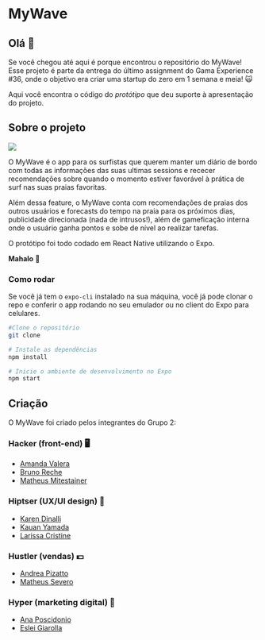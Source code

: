 # MyWave

## Olá 🌊

Se você chegou até aqui é porque encontrou o repositório do MyWave! Esse projeto é parte da entrega do último assignment do Gama Experience #36, onde o objetivo era criar uma startup do zero em 1 semana e meia! 🙀

Aqui você encontra o código do _protótipo_ que deu suporte à apresentação do projeto.

## Sobre o projeto

<img src="./presentation.gif"/>

O MyWave é o app para os surfistas que querem manter um diário de bordo com todas as informações das suas ultimas sessions e rececer recomendações sobre quando o momento estiver favorável à prática de surf nas suas praias favoritas. 

Além dessa feature, o MyWave conta com recomendações de praias dos outros usuários e forecasts do tempo na praia para os próximos dias, publicidade direcionada (nada de intrusos!), além de gameficação interna onde o usuário ganha pontos e sobe de nível ao realizar tarefas.

O protótipo foi todo codado em React Native utilizando o Expo.

__Mahalo__ 🌺

### Como rodar

Se você já tem o `expo-cli` instalado na sua máquina, você já pode clonar o repo e conferir o app rodando no seu emulador ou no client do Expo para celulares.

```bash
#Clone o repositório
git clone 

# Instale as dependências
npm install

# Inicie o ambiente de desenvolvimento no Expo
npm start
```

## Criação

O MyWave foi criado pelos integrantes do Grupo 2:

### Hacker (front-end) 🖥️

- [Amanda Valera](https://www.linkedin.com/in/amanda-atherino/)
- [Bruno Reche](https://www.linkedin.com/in/bruno-reche/)
- [Matheus Mitestainer](https://www.linkedin.com/in/mitestainer/)

### Hiptser (UX/UI design) 💅

- [Karen Dinalli](https://www.linkedin.com/in/karenmedrano/)
- [Kauan Yamada](https://www.linkedin.com/in/kauan-yamada/)
- [Larissa Cristine](https://www.linkedin.com/in/larissa-cp-silva/)

### Hustler (vendas) 💵

- [Andrea Pizatto](https://www.linkedin.com/in/andreapizatto/)
- [Matheus Severo](https://www.linkedin.com/in/matheusseverofernandes/)

### Hyper (marketing digital) 📢

- [Ana Poscidonio](https://www.linkedin.com/in/ana-carolina-poscidonio-mkt/)
- [Eslei Giarolla](https://www.linkedin.com/in/eslei-luis-giarolla/)